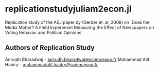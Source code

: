 # replicationstudyjuliam2econ.jl
Replication study of the AEJ paper by (Gerber et. al, 2009) on 'Does the Media Matter? A Field Experiment Measuring the Effect of Newspapers on Voting Behavior and Political Opinions'

## Authors of Replication Study
Anirudh Bharadwaj - anirudh.bharadwaj@sciencespo.fr
Mohammad Atif Haidry - mohammadatif.haidry@sciencespo.fr
